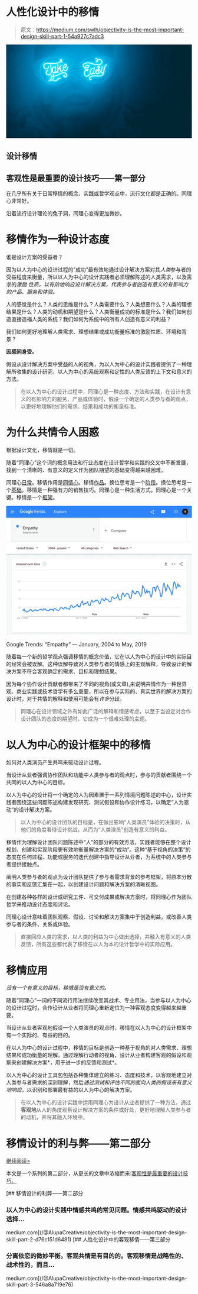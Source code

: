 # 人性化设计中的移情

> 原文：<https://medium.com/swlh/objectivity-is-the-most-important-design-skill-part-1-54a927c7adc3>

![](img/582984010eaa8dc0a81966de2c0305d8.png)

## 设计移情

## 客观性是最重要的设计技巧——第一部分

在几乎所有关于日常移情的概念、实践或哲学观点中，流行文化都是正确的。同理心非常好。

沿着流行设计理论的兔子洞，同理心变得更加微妙。

# 移情作为一种设计态度

谁是设计方案的受益者？

因为以人为中心的设计过程的“成功”最有效地通过设计解决方案对其*人类*参与者的受益程度来衡量，所以以人为中心的设计实践者必须理解陈述的人类需求，以及需求的*激励* *性质，以有效地响应设计解决方案，代表参与者创造有意义的有影响力的产品、服务和体验。*

人的感觉是什么？人类的思维是什么？人类需要什么？人类想要什么？人类的理想结果是什么？人类的动机和期望是什么？人类衡量成功的标准是什么？我们如何创造直接造福人类的系统？我们如何为系统中的所有人创造有意义的利益？

我们如何更好地理解人类需求、理想结果或成功衡量标准的激励性质、环境和背景？

**因感同身受。**

假设从设计解决方案中受益的人的视角，为以人为中心的设计实践者提供了一种理解所收集的设计研究、以人为中心的系统观察和定性的人类反馈的上下文和意义的方法。

> 在以人为中心的设计过程中，同理心是一种态度、方法和实践，在设计有意义的有影响力的服务、产品或体验时，假设一个确定的人类参与者的观点，以更好地理解他们的需求、结果和成功的衡量标准。

# 为什么共情令人困惑

根据设计文化，移情就是一切。

随着“同理心”这个词的概念用法和行业态度在设计哲学和实践的交叉中不断发展，找到一个清晰的、有意义的定义作为团队期望的基础变得越来越困难。

同理心[日常](/mule-design/everyday-empathy-6a475e03fd81)。移情作用是[同情心](/@auldyn.matthews/from-empathy-to-compassion-an-evolution-in-ux-3a56d4b31be9)。移情[作品](/@auldyn.matthews/from-empathy-to-compassion-an-evolution-in-ux-3a56d4b31be9)。换位思考是一个[阶段](https://www.interaction-design.org/literature/article/stage-1-in-the-design-thinking-process-empathise-with-your-users)。换位思考是一个[基础](https://uxplanet.org/empathy-the-foundation-of-a-great-design-9b1887497c09)。移情是一种强有力的销售技巧。同理心是一种生活方式。同理心是一个关键。移情是一个[框架](https://blog.growthhackers.com/the-complete-guide-to-building-a-framework-for-customer-empathy-ca4407f928f)。

![](img/a7c5b1749b1f6b776e32cc4514595db0.png)

Google Trends: “Empathy” — January, 2004 to May, 2019

随着每一个新的哲学观点强调移情的概念价值，它在以人为中心的设计中的实际目的经常会被误解。这种误解导致对人类参与者的情感上的主观解释，导致设计的解决方案不符合客观确定的需求、目标和理想结果。

因为每个协作设计贡献者都带来了不同的视角(或文章),来说明共情作为一种世界观、商业实践或技术哲学有多么重要，所以在参与实际的、真实世界的解决方案的设计时，对于共情的解释和使用可能会有*许多*分歧。

> 同理心在设计领域之外有如此广泛的解释和情感考虑，以至于当设定对合作设计团队的态度的期望时，它成为一个很难处理的主题。

# 以人为中心的设计框架中的移情

如何对人类演员产生共鸣来驱动设计过程。

当设计从业者强调协作团队和功能中人类参与者的观点时，参与的贡献者围绕一个共同的以人为中心的目标。

以人为中心的设计将一个确定的人为因素置于一系列情境问题陈述的中心，设计实践者围绕这些问题陈述构建发现研究、测试假设和协作设计练习，以确定“人为驱动”的设计解决方案。

> 以人为中心的设计团队的目标是，在做出影响“人类演员”体验的决策时，从他们的角度看待设计挑战，从而为“人类演员”创造有意义的利益。

移情作为理解设计团队问题陈述中“人”的部分的有效方法，实践者能够在整个设计规划、创建和实现阶段更有效地衡量解决方案的“成功”。这种“基于视角的决策”的态度在任何过程、功能或服务的迭代创建中指导设计从业者，为系统中的人类参与者提供接触点。

阐明人类参与者的观点为设计团队提供了参与者需求背景的参考框架，将原本分散的事实和反馈汇集在一起，以创建设计问题和解决方案的清晰视图。

在创建各种各样的设计或研究工件、可交付成果或解决方案时，将同理心作为团队哲学来推动设计态度和讨论。

同理心设计意味着团队观察、假设、讨论和解决方案集中于创造利益，或改善人类参与者的条件、关系或体验。

> 直接回应人类的需求，以人类的利益为中心做出选择，并融入有意义的人类反馈，所有这些都代表了移情在以人为本的设计哲学中的实际应用。

# 移情应用

*没有一个有意义的目标，移情是没有意义的。*

随着“同理心”一词的不同流行用法继续改变其战术、专业用法，当参与以人为中心的设计过程时，合作设计从业者将同理心重新定位为一种客观态度变得越来越重要。

当设计从业者客观地假设一个人类演员的观点时，移情在以人为中心的设计框架中有一个实际的、有益的目的。

在以人为中心的设计过程中，移情的目标是创造一种基于视角的对人类需求、理想结果和成功衡量的理解。通过理解行动者的视角，设计从业者构建客观的假设和观察来创建解决方案*，用于进一步的反馈和测试*。

以人为中心的设计工具包包括各种集体建立的练习、态度和技术，以客观地建立对人类参与者需求的深刻理解，然后*通过测试和评估不同的面向人类的假设来有意义地响应*，以识别和部署最有益的以人为中心的解决方案。

> 在以人为中心的设计实践中运用同理心为设计从业者提供了一种方法，通过**客观地**从人的角度观察设计解决方案的条件或好处，更好地理解人类参与者的动机，并将其融入环境中。

# 移情设计的利与弊——第二部分

[继续阅读>](/@AlupaCreative/objectivity-is-the-most-important-design-skill-part-2-d76c151d6481)

本文是一个系列的第二部分，从更长的文章中浓缩而来:[客观性是最重要的设计技巧。](/swlh/objectivity-is-the-most-important-design-skill-863aa6de5c78?source=friends_link&sk=3206441727a366f70012ef07c559788c)

[](/@AlupaCreative/objectivity-is-the-most-important-design-skill-part-2-d76c151d6481) [## 移情设计的利弊——第二部分

### 以人为中心的设计实践中情感共鸣的常见问题。情感共鸣驱动的设计选择…

medium.com](/@AlupaCreative/objectivity-is-the-most-important-design-skill-part-2-d76c151d6481) [](/@AlupaCreative/objectivity-is-the-most-important-design-skill-part-3-546a8a719e76) [## 人性化设计中的客观移情——第三部分

### 分离依恋的微妙平衡。客观共情是有目的的。客观移情是战略性的、战术性的，而且…

medium.com](/@AlupaCreative/objectivity-is-the-most-important-design-skill-part-3-546a8a719e76)